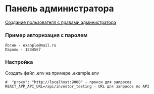 # Панель администратора

[Создание пользователя с правами администратора](https://github.com/newton-technology/investor-testing/tree/master/backend/investor_testing#%D0%B4%D0%BE%D0%B1%D0%B0%D0%B2%D0%BB%D0%B5%D0%BD%D0%B8%D0%B5-%D1%83%D1%87%D0%B5%D1%82%D0%BD%D0%BE%D0%B9-%D0%B7%D0%B0%D0%BF%D0%B8%D1%81%D0%B8-%D0%B0%D0%B4%D0%BC%D0%B8%D0%BD%D0%B8%D1%81%D1%82%D1%80%D0%B0%D1%82%D0%BE%D1%80%D0%B0)

### Пример авторизация с паролем

```
Логин - exanple@mail.ru
Пароль - 1234567
```

### Настройка

Создать файл .env на примере .example.env

```
#  "proxy": "http://localhost:9000" - прокси для запросов
REACT_APP_API_URL=/api/investor_testing - URL для запросов по API
```
